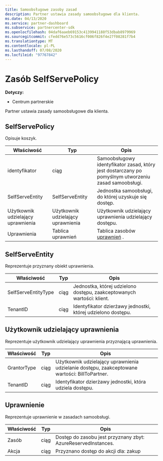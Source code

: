 ```yaml
---
title: Samoobsługowe zasoby zasad
description: Partner ustawia zasady samoobsługowe dla klienta.
ms.date: 04/13/2020
ms.service: partner-dashboard
ms.subservice: partnercenter-sdk
ms.openlocfilehash: 04daf6aaeb69153c4139941188f53dbab8979969
ms.sourcegitcommit: cfedd76e573c5616cf006f826f4e27f08281f7b4
ms.translationtype: MT
ms.contentlocale: pl-PL
ms.lasthandoff: 07/08/2020
ms.locfileid: "97767842"
---
```

# <a name="selfservepolicy-resource"></a>Zasób SelfServePolicy

**Dotyczy:**

- Centrum partnerskie

Partner ustawia zasady samoobsługowe dla klienta.

## <a name="selfservepolicy"></a>SelfServePolicy

Opisuje koszyk.

| Właściwość              | Typ             | Opis                                                                                            |
|-----------------------|------------------|--------------------------------------------------------------------------------------------------------|
| identyfikator                    | ciąg           | Samoobsługowy identyfikator zasad, który jest dostarczany po pomyślnym utworzeniu zasad samoobsługi.     |
| SelfServeEntity       | SelfServeEntity  | Jednostka samoobsługi, do której uzyskuje się dostęp.                                                     |
| Użytkownik udzielający uprawnienia               | Użytkownik udzielający uprawnienia          | Użytkownik udzielający uprawnienia udzielający dostępu.                                                                    |
| Uprawnienia           | Tablica uprawnień| Tablica zasobów [uprawnień](#permission) .                                                                     |

## <a name="selfserveentity"></a>SelfServeEntity

Reprezentuje przyznany obiekt uprawnienia.

| Właściwość             | Typ|Opis|
|----------------------|----------------------------------|--------------------------------------------------------------------------------------------|
| SelfServeEntityType  | ciąg                           | Jednostka, której udzielono dostępu, zaakceptowanych wartości: klient.                                 |
| TenantID             | ciąg                           | Identyfikator dzierżawy jednostki, której udzielono dostępu.                                   |

## <a name="grantor"></a>Użytkownik udzielający uprawnienia

Reprezentuje użytkownik udzielający uprawnienia przyznającą uprawnienia.

| Właściwość             | Typ|Opis|
|----------------------|----------------------------------|--------------------------------------------------------------------------------------------|
| GrantorType          | ciąg                           | Użytkownik udzielający uprawnienia udzielanie dostępu, zaakceptowane wartości: BillToPartner.                               |
| TenantID             | ciąg                           | Identyfikator dzierżawy jednostki, która udziela dostępu.                                       |


## <a name="permission"></a>Uprawnienie

Reprezentuje uprawnienie w zasadach samoobsługi.

| Właściwość             | Typ|Opis|
|----------------------|----------------------------------|--------------------------------------------------------------------------------------------|
| Zasób             | ciąg                           | Dostęp do zasobu jest przyznany zbyt: AzureReservedInstances.                          |
| Akcja               | ciąg                           | Przyznano dostęp do akcji dla: zakup                                           |
